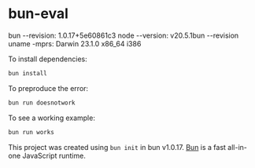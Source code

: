 # bun-eval

bun --revision: 1.0.17+5e60861c3
node --version: v20.5.1bun --revision
uname -mprs: Darwin 23.1.0 x86_64 i386

To install dependencies:

```bash
bun install
```

To preproduce the error:

```bash
bun run doesnotwork
```

To see a working example:

```bash
bun run works
```

This project was created using `bun init` in bun v1.0.17. [Bun](https://bun.sh) is a fast all-in-one JavaScript runtime.
